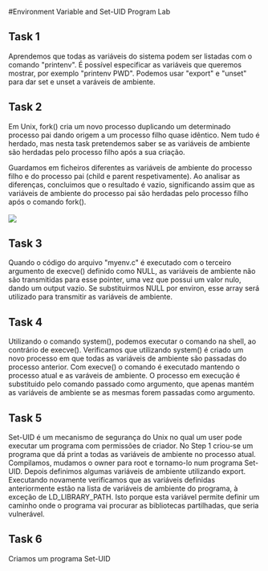 #Environment Variable and Set-UID Program Lab

## Task 1

Aprendemos que todas as variáveis do sistema podem ser listadas com o comando "printenv". É possível especificar as variáveis que queremos mostrar, por exemplo "printenv PWD".
Podemos usar "export" e "unset" para dar set e unset a varáveis de ambiente.

## Task 2

Em Unix, fork() cria um novo processo duplicando um determinado processo pai dando origem a um processo filho quase idêntico. Nem tudo é herdado, mas nesta task pretendemos saber se as variáveis de ambiente são herdadas pelo processo filho após a sua criação.

Guardamos em ficheiros diferentes as variáveis de ambiente do processo filho e do processo pai (child e parent respetivamente). Ao analisar as diferenças, concluimos que o resultado é vazio, significando assim que as variáveis de ambiente do processo pai são herdadas pelo processo filho após o comando fork(). <br><br>
![](../pictures/Captura_de_ecrã_2023-10-10_182434.png) <br>

## Task 3
Quando o código do arquivo "myenv.c" é executado com o terceiro argumento de execve() definido como NULL, as variáveis de ambiente não são transmitidas para esse pointer, uma vez que possui um valor nulo, dando um output vazio.
Se substituirmos NULL por environ, esse array será utilizado para transmitir as variáveis de ambiente.

## Task 4
Utilizando o comando system(), podemos executar o comando na shell, ao contrário de execve(). Verificamos que utilizando system() é criado um novo processo em que todas as variáveis de ambiente são passadas do  processo anterior.
Com execve() o comando é executado mantendo o processo atual e as varáveis de ambiente. O processo em execução é substituido pelo comando passado como argumento, que apenas mantém as variáveis de ambiente se as mesmas forem passadas como argumento.

## Task 5
Set-UID é um mecanismo de segurança do Unix no qual um user pode executar um programa com permissões de criador.
No Step 1 criou-se um programa que dá print a todas as variáveis de ambiente no processo atual.
Compilamos, mudamos o owner para root e tornamo-lo num programa Set-UID.
Depois definimos algumas variáveis de ambiente utilizando export.
Executando novamente verificamos que as variáveis definidas anteriormente estão na lista de variáveis de ambiente do programa, à exceção de LD_LIBRARY_PATH. Isto porque esta variável permite definir um caminho onde o programa vai procurar as bibliotecas partilhadas, que seria vulnerável.

## Task 6
Criamos um programa Set-UID 


